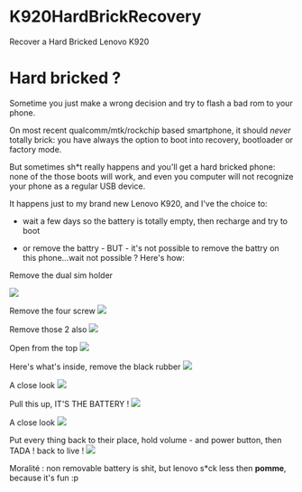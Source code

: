 # K920HardBrickRecovery
Recover a Hard Bricked Lenovo K920

# Hard bricked ?

Sometime you just make a wrong decision and try to flash a bad rom to your phone.

On most recent qualcomm/mtk/rockchip based smartphone, it should *never* totally brick: you have always the option to boot into recovery, bootloader or factory mode.

But sometimes sh\*t really happens and you'll get a hard bricked phone: none of the those boots will work, and even you computer will not recognize your phone as a regular USB device.

It happens just to my brand new Lenovo K920, and I've the choice to:

* wait a few days so the battery is totally empty, then recharge and try to boot

* or remove the battry - BUT - it's not possible to remove the battry on this phone...wait not possible ? Here's how:

Remove the dual sim holder

![](step01.jpg)

Remove the four screw
![](step02.jpg)

Remove those 2 also
![](step03.jpg)

Open from the top
![](step04.jpg)

Here's what's inside, remove the black rubber
![](step05.jpg)

A close look
![](step06.jpg)

Pull this up, IT'S THE BATTERY !
![](step07.jpg)

A close look
![](step08.jpg)

Put every thing back to their place, hold volume - and power button, then TADA ! back to live !
![](step09.jpg)

Moralité : non removable battery is shit, but lenovo s\*ck less then __pomme__, because it's fun :p


